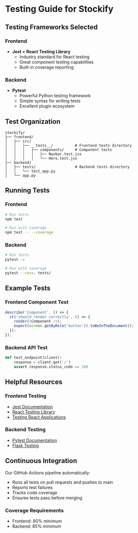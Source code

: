 # Testing Guide for Stockify

## Testing Frameworks Selected

### Frontend
- **Jest + React Testing Library**
  - Industry standard for React testing
  - Great component testing capabilities
  - Built-in coverage reporting

### Backend
- **Pytest**
  - Powerful Python testing framework
  - Simple syntax for writing tests
  - Excellent plugin ecosystem

## Test Organization

```
stockify/
├── frontend/
│   ├── src/
│   │   ├── __tests__/          # Frontend tests directory
│   │   │   ├── components/     # Component tests
│   │   │   │   ├── Navbar.test.jsx
│   │   │   │   └── Hero.test.jsx
├── backend/
│   ├── tests/                  # Backend tests directory
│   │   └── test_app.py
│   └── app.py
```

## Running Tests

### Frontend
```bash
# Run tests
npm test

# Run with coverage
npm test -- --coverage
```

### Backend
```bash
# Run tests
pytest -v

# Run with coverage
pytest --cov=. tests/
```

## Example Tests

### Frontend Component Test
```javascript
describe('Component', () => {
  it('should render correctly', () => {
    render(<Component />);
    expect(screen.getByRole('button')).toBeInTheDocument();
  });
});
```

### Backend API Test
```python
def test_endpoint(client):
    response = client.get('/')
    assert response.status_code == 200
```

## Helpful Resources

### Frontend Testing
- [Jest Documentation](https://jestjs.io/docs/getting-started)
- [React Testing Library](https://testing-library.com/docs/react-testing-library/intro/)
- [Testing React Applications](https://reactjs.org/docs/testing.html)

### Backend Testing
- [Pytest Documentation](https://docs.pytest.org/)
- [Flask Testing](https://flask.palletsprojects.com/en/2.0.x/testing/)

## Continuous Integration

Our GitHub Actions pipeline automatically:
- Runs all tests on pull requests and pushes to main
- Reports test failures
- Tracks code coverage
- Ensures tests pass before merging

### Coverage Requirements
- Frontend: 80% minimum
- Backend: 85% minimum 